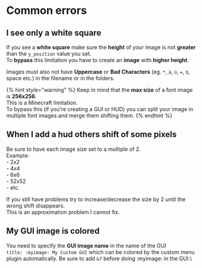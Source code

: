 # Common errors

## I see only a white square

If you see a **white square** make sure the **height** of your image is not **greater** than the `y_position` value you set. \
To **bypass** this limitation you have to create an **image** with **higher height**.

Images must also not have **Uppercase** or **Bad Characters** (eg. `*`, `à`, `ù`, `=`, `$`, space etc.) in the filename or in the folders.

{% hint style="warning" %}
Keep in mind that the **max size** of a font image is **256x256**.\
This is a Minecraft limitation.\
To bypass this (if you're creating a GUI or HUD) you can split your image in multiple font images and merge them shifting them.
{% endhint %}

## When I add a hud others shift of some pixels

Be sure to have each image size set to a multiple of 2.\
Example:\
\- 2x2\
\- 4x4\
\- 6x6\
\- 52x52\
\- etc.

If you still have problems try to increase/decrease the size by 2 until the wrong shift disappears.\
This is an approximation problem I cannot fix.

## My GUI image is colored

You need to specify the **GUI image name** in the name of the GUI\
`title: :myimage: My Custom GUI`
which can be colored by the custom menu plugin automatically.
Be sure to add `&f` before doing :myimage: in the GUI.\
